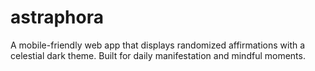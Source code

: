 # astraphora
A mobile-friendly web app that displays randomized affirmations with a celestial dark theme. Built for daily manifestation and mindful moments.
